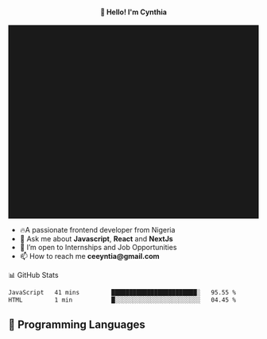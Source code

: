 <h4 align="center">👋 Hello! I'm Cynthia</h4>

<hr style="height:10%; margin-left:0; margin-right:0;" />

<div align="left">
  <ul>
  <li>🔥A passionate frontend developer from Nigeria</li>
  <li>💬 Ask me about <strong>Javascript</strong>, <strong>React</strong> and <strong> NextJs</strong></li>
  <li>👯 I’m open to Internships and Job Opportunities</li>
  <li>📫 How to reach me <strong>ceeyntia@gmail.com</strong></li>
</ul>
</div
  
## 📊 GitHub Stats

<!--START_SECTION:waka-->

```txt
JavaScript   41 mins         ████████████████████████░   95.55 %
HTML         1 min           █░░░░░░░░░░░░░░░░░░░░░░░░   04.45 %
```

<!--END_SECTION:waka-->

## 💬 Programming Languages

<!--START_SECTION:languages-->
<!--END_SECTION:languages-->
